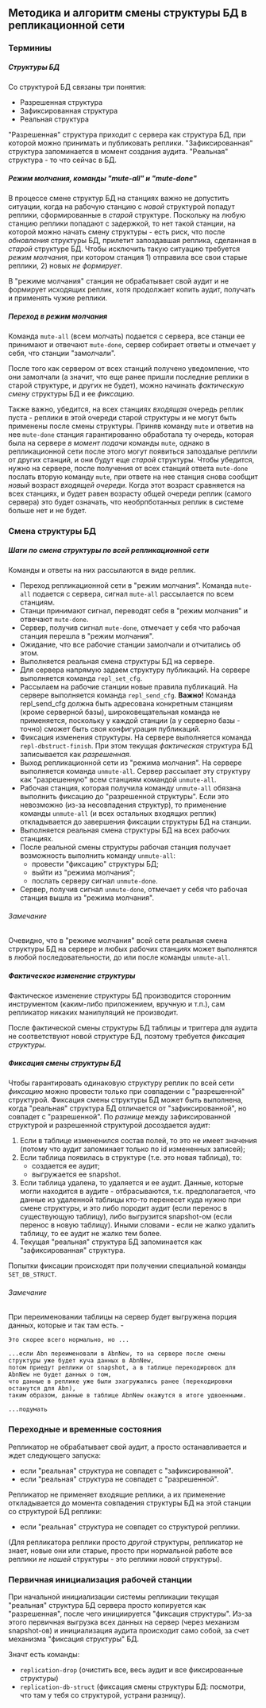 ## Методика и алгоритм смены структуры БД в репликационной сети

### Терминиы     

##### Структуры БД     

Со структурой БД связаны три понятия:
- Разрешенная структура
- Зафиксированная структура
- Реальная структура

"Разрешенная" структура приходит с сервера как структура БД, при которой можно принимать и публиковать реплики.
"Зафиксированная" структура запоминается в момент создания аудита.
"Реальная" структура - то что сейчас в БД.

##### Режим молчания, команды "mute-all" и "mute-done"

В процессе смене структур БД на станциях важно не допустить ситуации, когда на рабочую станцию с _новой_ структурой попадут реплики, 
сформированные в _старой_ структуре. Поскольку на любую станцию реплики попадают с задержкой, то нет такой станции, 
на которой можно начать смену структуры - есть риск, что после _обновления_ структуры БД, прилетит запоздавшая реплика, 
сделанная в _старой_ структуре БД. Чтобы исключить такую ситуацию требуется _режим молчания_, 
при котором станция 1) отправила все свои старые реплики, 2) новых _не формирует_.

В "режиме молчания" станция не обрабатывает свой аудит и не формирует исходящих реплик, 
хотя продолжает копить аудит, получать и применять чужие реплики.

##### Переход в режим молчания

Команда `mute-all` (всем молчать) подается с сервера, все станци ее принимают и отвечают `mute-done`, 
сервер собирает ответы и отмечает у себя, что станции "замолчали". 

После того как сервером от всех станций получено уведомление, что они замолчали 
(а значит, что еще ранее пришли последние реплики в старой структуре, и других не будет),
можно начинать _фактическую смену_ структуры БД и ее _фиксацию_.

Также важно, убедится, на всех станциях _входящая_ очередь реплик пуста - реплики в этой очереди старой структуры 
и не могут быть применены после смены структуры.
Приняв команду `mute` и ответив на нее `mute-done` станция гарантированно обработала ту очередь, 
которая была на сервере _в момент подачи_ команды `mute`,
однако в репликационной сети после этого могут появиться запоздалые реплили от других станций, и они будут еще _старой_ структуры.
Чтобы убедится, нужно на сервере, после получения от всех станций ответа `mute-done` послать вторую команду `mute`, 
при ответе на нее станция снова сообщит _новый_ возраст _входящей очереди_. Когда этот возраст сравняется на всех станциях,
и будет равен возрасту общей очереди реплик (самого сервера) это будет означать, что необрпботанных реплик в системе больше нет и не будет.   

### Смена структуры БД 

##### Шаги по смена структуры по всей репликационной сети  

Команды и ответы на них рассылаются в виде реплик.

- Переход репликационной сети в "режим молчания". Команда `mute-all` подается с сервера, сигнал `mute-all` рассылается по всем станциям.  
- Станци принимают сигнал, переводят себя в "режим молчания" и отвечают `mute-done`. 
- Сервер, получив сигнал `mute-done`, отмечает у себя что рабочая станция перешла в "режим молчания".
- Ожидание, что все рабочие станции замолчали и отчитались об этом.
- Выполняется реальная смена структуры БД на сервере.
- Для сервера напрямую задаем структуру публикаций. На сервере выполняется команда `repl_set_cfg`.
- Рассылаем на рабочие станции новые правила публикаций. На сервере выполняется команда `repl_send_cfg`.
  **Важно!** Команда repl_send_cfg должна быть адресована конкретным станциям (кроме серверной базы),
  широковещательная команда не применяется, поскольку у каждой станции (а у серверно базы - точно) сможет быть
  своя конфигурация публикаций. 
- Фиксация изменения структуры. На сервере выполняется команда `repl-dbstruct-finish`.
  При этом текущая _фактическая_ структура БД записывается как _разрешенная_.
- Выход репликационной сети из "режима молчания". На сервере выполняется команда `unmute-all`. 
  Сервер рассылает эту структуру как "разрешенную" всем станциям командой `unmute-all`.   
- Рабочая станция, которая получила команду `unmute-all` обязана выполнить фиксацию до "разрешенной структуры".
  Если это невозможно (из-за несовпадения структур), то применение команды `unmute-all` 
  (и всех остальных входящих реплик) откладывается до завершения фиксации структуры БД на станции. 
- Выполняется реальная смена структуры БД на всех рабочих станциях. 
- После реальной смены структуры рабочая станция получает возможность выполнить команду `unmute-all`:
   - провести "фиксацию" структуры БД;
   - выйти из "режима молчания"; 
   - послать серверу сигнал `unmute-done`. 
- Сервер, получив сигнал `unmute-done`, отмечает у себя что рабочая станция вышла из "режима молчания".

###### Замечание

Очевидно, что в "режиме молчания" всей сети реальная смена структуры БД на сервере и любых рабочих станциях может выполнятся 
в любой последовательности, до или после команды `unmute-all`.

##### Фактическое изменение структуры

Фактическое изменение структуры БД производится сторонним инструментом (каким-либо приложением, вручную и т.п.), 
сам репликатор никаких манипуляций не производит.

После фактической смены структуры БД таблицы и триггера для аудита не соответствуют новой структуре БД,
поэтому требуется _фиксация структуры_.  

##### Фиксация смены структуры БД 

Чтобы гарантировать одинаковую структуру реплик по всей сети _фиксацию_ можно провести только при совпадении с "разрешенной" структурой.
Фиксация смены структуры БД может быть выполнена, когда "реальная" структура БД отличается от "зафиксированной", но совпадет с "разрешенной".
По _разнице_ между зафиксированной структурой и разрешенной структурой досоздается аудит:

1. Если в таблице измененился состав полей, то это не имеет значения (потому что аудит запоминает только по id измененных записей);
2. Если таблица появилась в структуре (т.е. это новая таблица), то: 
   - создается ее аудит;
   - выгружается ее snapshot.
3. Если таблица удалена, то удаляется и ее аудит. Данные, которые могли находится в аудите - отбрасываются, т.к. предполагается, 
   что данные из удаленной таблицы кто-то перенесет куда нужно при смене структуры, и это либо породит аудит 
   (если перенос в существующую таблицу), либо выгрузится snapshot-ом (если перенос в новую таблицу). 
   Иными словами - если не жалко удалить таблицу, то ее аудит не жалко тем более. 
4. Текущая "реальная" структура БД запоминается как "зафиксированная" структура.

Попытки фиксации происходят при получении специальной команды `SET_DB_STRUCT`. 

###### Замечание

При переименовании таблицы на сервер будет выгружена порция данных, которые и так там есть. - 

    Это скорее всего нормально, но ...

    ...если Abn переименовали в AbnNew, то на сервере после смены структуры уже будет куча данных в AbnNew,
    потом приедут реплики от snapshot, а в таблице перекодировок для AbnNew не будет данных о том, 
    что данные в реплике уже были зхагружались ранее (перекодировки останутся для Abn), 
    таким образом, данные в таблице AbnNew окажутся в итоге удвоенными.
    
    ...подумать   



### Переходные и временные состояния

Репликатор не обрабатывает свой аудит, а просто останавливается и ждет следующего запуска:
  - если "реальная" структура не совпадет с "зафиксированной".
  - если "реальная" структура не совпадет с "разрешенной".

Репликатор не применяет входящие реплики, а их применение откладывается до момента 
совпадения структуры БД на этой станции со структурой БД реплики:
  - если "реальная" структура не совпадет со структурой реплики. 
 
(Для репликатора реплики просто _другой_ структуры, репликатор не знает, новые они или старые, 
просто при нормальной работе все реплики _не нашей_ структуры - это реплики _новой_ структуры).

### Первичная инициализация рабочей станции

При начальной инициализации системы репликации текущая "реальная" структура БД сервера просто копируется как "разрешенная", 
после чего инициируется "фиксация структуры". 
Из-за этого первичная выгрузка всех данных на сервер (через механизм snapshot-ов) и инициализация аудита происходит само собой, 
за счет механизма "фиксация структуры" БД.

Значт есть команды: 
- `replication-drop` (очистить все, весь аудит и все фиксированные структуры) 
- `replication-db-struct` (фиксация смены структуры БД: посмотри, что там у тебя со структурой, устрани разницу).
